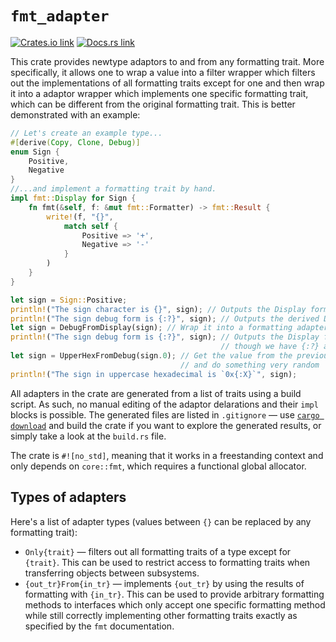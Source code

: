 # `fmt_adapter`
[![Crates.io link](https://img.shields.io/crates/v/fmt_adapter)](https://crates.io/crates/fmt_adapter "fmt_adapter on Crates.io")
[![Docs.rs link](https://img.shields.io/badge/documentation-docs.rs-informational)](https://docs.rs/fmt_adapter "fmt_adapter on Docs.rs")

This crate provides newtype adaptors to and from any formatting trait. More specifically, it allows one to wrap a value into a filter wrapper which filters out the implementations of all formatting traits except for one and then wrap it into a adaptor wrapper which implements one specific formatting trait, which can be different from the original formatting trait. This is better demonstrated with an example:
```rust
// Let's create an example type...
#[derive(Copy, Clone, Debug)]
enum Sign {
    Positive,
    Negative
}
//...and implement a formatting trait by hand.
impl fmt::Display for Sign {
    fn fmt(&self, f: &mut fmt::Formatter) -> fmt::Result {
        write!(f, "{}",
            match self {
                Positive => '+',
                Negative => '-'
            }
        )
    }
}

let sign = Sign::Positive;
println!("The sign character is {}", sign); // Outputs the Display formatting
println!("The sign debug form is {:?}", sign); // Outputs the derived Debug formatting
let sign = DebugFromDisplay(sign); // Wrap it into a formatting adapter
println!("The sign debug form is {:?}", sign); // Outputs the Display formatting, even
                                               // though we have {:?} as the formatting mode
let sign = UpperHexFromDebug(sign.0); // Get the value from the previous adapter
                                      // and do something very random
println!("The sign in uppercase hexadecimal is `0x{:X}`", sign);
```
All adapters in the crate are generated from a list of traits using a build script. As such, no manual editing of the adaptor delarations and their `impl` blocks is possible. The generated files are listed in `.gitignore` — use [`cargo download`][cargo-dl] and build the crate if you want to explore the generated results, or simply take a look at the `build.rs` file.

The crate is `#![no_std]`, meaning that it works in a freestanding context and only depends on `core::fmt`, which requires a functional global allocator.

## Types of adapters
Here's a list of adapter types (values between `{}` can be replaced by any formatting trait):
- `Only{trait}` — filters out all formatting traits of a type except for `{trait}`. This can be used to restrict access to formatting traits when transferring objects between subsystems.
- `{out_tr}From{in_tr}` — implements `{out_tr}` by using the results of formatting with `{in_tr}`. This can be used to provide arbitrary formatting methods to interfaces which only accept one specific formatting method while still correctly implementing other formatting traits exactly as specified by the `fmt` documentation.

[cargo-dl]: https://crates.io/crates/cargo-download "cargo-download — a cargo subcommand for downloading crates from crates.io"
